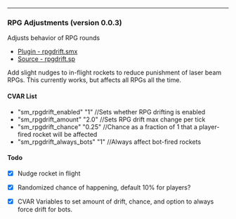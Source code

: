 ---
### RPG Adjustments (version 0.0.3)
Adjusts behavior of RPG rounds

 * [Plugin - rpgdrift.smx](plugins/rpgdrift.smx?raw=true)
 * [Source - rpgdrift.sp](scripting/rpgdrift.sp)

Add slight nudges to in-flight rockets to reduce punishment of laser beam RPGs. This currently works, but affects all RPGs all the time.

#### CVAR List
 * "sm_rpgdrift_enabled" "1" //Sets whether RPG drifting is enabled
 * "sm_rpgdrift_amount" "2.0" //Sets RPG drift max change per tick
 * "sm_rpgdrift_chance" "0.25" //Chance as a fraction of 1 that a player-fired rocket will be affected
 * "sm_rpgdrift_always_bots" "1" //Always affect bot-fired rockets

#### Todo
 * [X] Nudge rocket in flight
 * [X] Randomized chance of happening, default 10% for players?
 * [X] CVAR Variables to set amount of drift, chance, and option to always force drift for bots.



